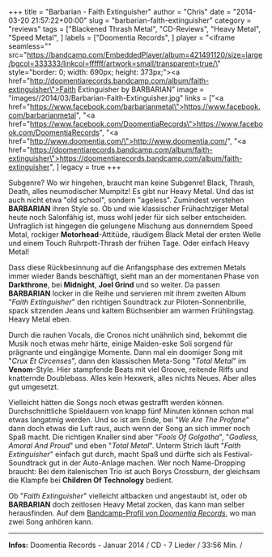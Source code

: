 +++
title = "Barbarian - Faith Extinguisher"
author = "Chris"
date = "2014-03-20 21:57:22+00:00"
slug = "barbarian-faith-extinguisher"
category = "reviews"
tags = ["Blackened Thrash Metal", "CD-Reviews", "Heavy Metal", "Speed Metal", ]
labels = ["Doomentia Records", ]
player = "<iframe seamless=\"\" src=\"https://bandcamp.com/EmbeddedPlayer/album=421491120/size=large/bgcol=333333/linkcol=ffffff/artwork=small/transparent=true/\" style=\"border: 0; width: 690px; height: 373px;\"><a href=\"http://doomentiarecords.bandcamp.com/album/faith-extinguisher\">Faith Extinguisher by BARBARIAN</a></iframe>"
image = "images//2014/03/Barbarian-Faith-Extinguisher.jpg"
links = ["<a href=\"https://www.facebook.com/barbarianmetal\">https://www.facebook.com/barbarianmetal</a>", "<a href=\"https://www.facebook.com/DoomentiaRecords\">https://www.facebook.com/DoomentiaRecords</a>", "<a href=\"http://www.doomentia.com/\">http://www.doomentia.com/</a>", "<a href=\"https://doomentiarecords.bandcamp.com/album/faith-extinguisher\">https://doomentiarecords.bandcamp.com/album/faith-extinguisher</a>", ]
legacy = true
+++

Subgenre? Wo wir hingehen, braucht man keine Subgenre! Black, Thrash, Death, alles neumodischer Mumpitz! Es gibt nur Heavy Metal. Und das ist auch nicht etwa "old school", sondern "ageless". Zumindest verstehen **BARBARIAN** ihren Style so. Ob und wie klassischer Frühachtziger Metal heute noch Salonfähig ist, muss wohl jeder für sich selber entscheiden. Unfraglich ist hingegen die gelungene Mischung aus donnerndem Speed Metal, rockiger **Motorhead**-Attitüde, räudigem Black Metal der ersten Welle und einem Touch Ruhrpott-Thrash der frühen Tage. Oder einfach Heavy Metal!

Dass diese Rückbesinnung auf die Anfangsphase des extremen Metals immer wieder Bands beschäftigt, sieht man an der momentanen Phase von **Darkthrone**, bei **Midnight**, **Joel Grind** und so weiter. Da passen **BARBARIAN** locker in die Reihe und servieren mit ihrem zweiten Album "_Faith Extinguisher_" den richtigen Soundtrack zur Piloten-Sonnenbrille, spack sitzenden Jeans und kaltem Büchsenbier am warmen Frühlingstag. Heavy Metal eben.

Durch die rauhen Vocals, die Cronos nicht unähnlich sind, bekommt die Musik noch etwas mehr härte, einige Maiden-eske Soli sorgend für prägnante und eingängige Momente. Dann mal ein doomiger Song mit "_Crux Et Circenses_", dann den klassischen Meta-Song "_Total Metal_" im **Venom**-Style. Hier stampfende Beats mit viel Groove, reitende Riffs und knatternde Doublebass. Alles kein Hexwerk, alles nichts Neues. Aber alles gut umgesetzt.

Vielleicht hätten die Songs noch etwas gestrafft werden können. Durchschnittliche Spieldauern von knapp fünf Minuten können schon mal etwas langatmig werden. Und so ist am Ende, bei "_We Are The Profane_" dann doch etwas die Luft raus, auch wenn der Song an sich immer noch Spaß macht. Die richtigen Knaller sind aber "_Fools Of Golgotha_", "_Godless, Amoral And Proud_" und eben "_Total Metal_". Unterm Strich läuft "_Faith Extinguisher_" einfach gut durch, macht Spaß und dürfte sich als Festival-Soundtrack gut in der Auto-Anlage machen. Wer noch Name-Dropping braucht: Bei dem italenischen Trio ist auch Borys Crossburn, der gleichsam die Klampfe bei **Children Of Technology** bedient.

Ob "_Faith Extinguisher_" vielleicht altbacken und angestaubt ist, oder ob **BARBARIAN** doch zeitlosen Heavy Metal zocken, das kann man selber herausfinden. Auf dem <a href="https://doomentiarecords.bandcamp.com/album/faith-extinguisher">Bandcamp-Profil von _Doomentia Records_</a>, wo man zwei Song anhören kann.





---
**Infos:**
Doomentia Records - Januar 2014 / 
CD - 7 Lieder / 33:56 Min. / 

